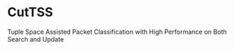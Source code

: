 # CutTSS
Tuple Space Assisted Packet Classification with High Performance on Both Search and Update
